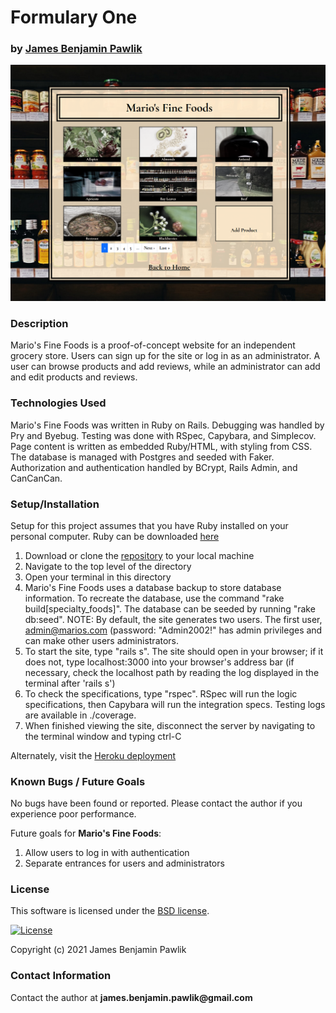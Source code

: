 # __Formulary One__

### by [James Benjamin Pawlik](http://github.com/jbpawlik)

![Mario's Fine Foods](https://github.com/jbpawlik/specialty_foods/blob/main/app/assets/images/specialtyfoodsproducts-cropped.PNG?raw=true)

### __Description__
Mario's Fine Foods is a proof-of-concept website for an independent grocery store. Users can sign up for the site or log in as an administrator. A user can browse products and add reviews, while an administrator can add and edit products and reviews.

### __Technologies Used__
Mario's Fine Foods was written in Ruby on Rails. Debugging was handled by Pry and Byebug. Testing was done with RSpec, Capybara, and Simplecov. Page content is written as embedded Ruby/HTML, with styling from CSS. The database is managed with Postgres and seeded with Faker. Authorization and authentication handled by BCrypt, Rails Admin, and CanCanCan. 

### __Setup/Installation__
Setup for this project assumes that you have Ruby installed on your personal computer. Ruby can be downloaded [here](https://www.ruby-lang.org/en/downloads/)
1. Download or clone the [repository](http://github.com/jbpawlik/specialty_foods) to your local machine
2. Navigate to the top level of the directory
3. Open your terminal in this directory
4. Mario's Fine Foods uses a database backup to store database information. To recreate the database, use the command "rake build[specialty_foods]". The database can be seeded by running "rake db:seed". NOTE: By default, the site generates two users. The first user, admin@marios.com (password: "Admin2002!" has admin privileges and can make other users administrators.
5. To start the site, type "rails s". The site should open in your browser; if it does not, type localhost:3000 into your browser's address bar (if necessary, check the localhost path by reading the log displayed in the terminal after 'rails s')
6. To check the specifications, type "rspec". RSpec will run the logic specifications, then Capybara will run the integration specs. Testing logs are available in ./coverage.
7. When finished viewing the site, disconnect the server by navigating to the terminal window and typing ctrl-C

Alternately, visit the [Heroku deployment](https://marios-fine-foods.herokuapp.com)

### __Known Bugs / Future Goals__
No bugs have been found or reported. Please contact the author if you experience poor performance.

Future goals for __Mario's Fine Foods__:
1. Allow users to log in with authentication
2. Separate entrances for users and administrators

### __License__
This software is licensed under the [BSD license](license.txt).

[![License](https://img.shields.io/badge/License-BSD%202--Clause-orange.svg)](https://opensource.org/licenses/BSD-2-Clause)

Copyright (c) 2021 James Benjamin Pawlik

### __Contact Information__
Contact the author at __james.benjamin.pawlik@gmail.com__
